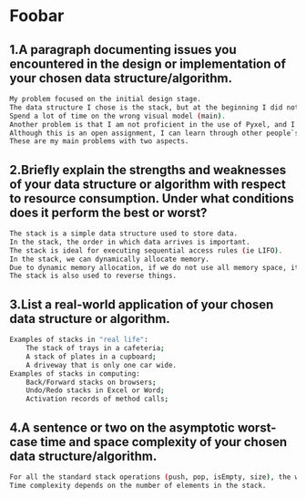# Foobar

## 1.A paragraph documenting issues you encountered in the design or implementation of your chosen data structure/algorithm. 
```bash
My problem focused on the initial design stage. 
The data structure I chose is the stack, but at the beginning I did not think about what kind of visualization mode to use to display my stack.
Spend a lot of time on the wrong visual model (main). 
Another problem is that I am not proficient in the use of Pyxel, and I did not find the tutorial I wanted on the Internet. 
Although this is an open assignment, I can learn through other people`s assignment, but towards the end of the semester, most of the students are busy with the exam and have not completed their assignments.
These are my main problems with two aspects.
```
## 2.Briefly explain the strengths and weaknesses of your data structure or algorithm with respect to resource consumption. Under what conditions does it perform the best or worst? 
```bash
The stack is a simple data structure used to store data. 
In the stack, the order in which data arrives is important. 
The stack is ideal for executing sequential access rules (ie LIFO). 
In the stack, we can dynamically allocate memory. 
Due to dynamic memory allocation, if we do not use all memory space, it will waste memory space. We can easily add or remove elements from the stack. 
The stack is also used to reverse things.
```
## 3.List a real-world application of your chosen data structure or algorithm. 
```bash
Examples of stacks in "real life":
    The stack of trays in a cafeteria;
    A stack of plates in a cupboard;
    A driveway that is only one car wide.
Examples of stacks in computing:
    Back/Forward stacks on browsers;
    Undo/Redo stacks in Excel or Word;
    Activation records of method calls;
```
## 4.A sentence or two on the asymptotic worst-case time and space complexity of your chosen data structure/algorithm.
```bash
For all the standard stack operations (push, pop, isEmpty, size), the worst-case run-time complexity can be O(1). 
Time complexity depends on the number of elements in the stack.
```
